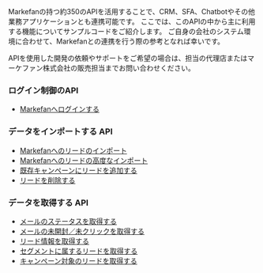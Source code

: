 
Markefanの持つ約350のAPIを活用することで、CRM、SFA、Chatbotやその他業務アプリケーションとも連携可能です。
ここでは、このAPIの中から主に利用する機能についてサンプルコードをご紹介します。
ご自身の会社のシステム環境に合わせて、Markefanとの連携を行う際の参考となれば幸いです。

APIを使用した開発の依頼やサポートをご希望の場合は、担当の代理店またはマーケファン株式会社の販売担当までお問い合わせください。

### ログイン制御のAPI  
* [Markefanへログインする](UserLogin.md)  

### データをインポートする API
* [Markefanへのリードのインポート](CustomerImport.md)  
* [Markefanへのリードの高度なインポート](CustomerAdvancedImport.md)  
* [既存キャンペーンにリードを追加する](MailMagazineUpdate.md)  
* [リードを削除する](CustomerDelete.md)  

### データを取得する API
* [メールのステータスを取得する](CampaignStatusGet.md)  
* [メールの未開封／未クリックを取得する](CampaignStatusAdvancedGet.md)  
* [リード情報を取得する](CustomerGet.md)  
* [セグメントに属するリードを取得する](CustomerBySegmentGet.md)  
* [キャンペーン対象のリードを取得する](CampaignCustomerGet.md)  


